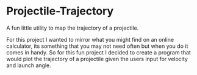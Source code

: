 # Projectile-Trajectory
A fun little utility to map the trajectory of a projectile.

For this project I wanted to mirror what you might find on an online calculator, its something that you may not need often but when you do it comes in handy. So for this fun project I decided to create a program that would plot the trajectory of a projectile given the users input for velocity and launch angle.
